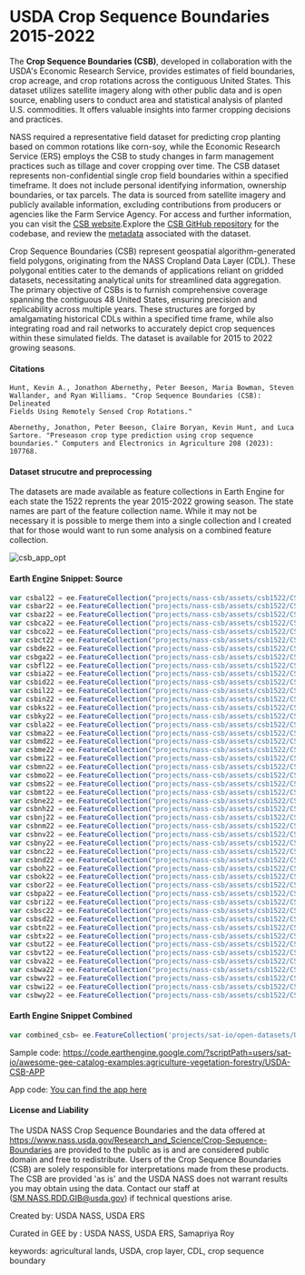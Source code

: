 # USDA Crop Sequence Boundaries 2015-2022

The **Crop Sequence Boundaries (CSB)**, developed in collaboration with the USDA's Economic Research Service, provides estimates of field boundaries, crop acreage, and crop rotations across the contiguous United States. This dataset utilizes satellite imagery along with other public data and is open source, enabling users to conduct area and statistical analysis of planted U.S. commodities. It offers valuable insights into farmer cropping decisions and practices.

NASS required a representative field dataset for predicting crop planting based on common rotations like corn-soy, while the Economic Research Service (ERS) employs the CSB to study changes in farm management practices such as tillage and cover cropping over time. The CSB dataset represents non-confidential single crop field boundaries within a specified timeframe. It does not include personal identifying information, ownership boundaries, or tax parcels. The data is sourced from satellite imagery and publicly available information, excluding contributions from producers or agencies like the Farm Service Agency. For access and further information, you can visit the [CSB website](https://www.nass.usda.gov/Research_and_Science/Crop-Sequence-Boundaries/index.php).Explore the [CSB GitHub repository](https://github.com/USDA-REE-NASS/crop-sequence-boundaries/tree/main/csb-project) for the codebase, and review the [metadata](https://www.nass.usda.gov/Research_and_Science/Crop-Sequence-Boundaries/metadata_Crop-Sequence-Boundaries-2022.htm) associated with the dataset.

Crop Sequence Boundaries (CSB) represent geospatial algorithm-generated field polygons, originating from the NASS Cropland Data Layer (CDL). These polygonal entities cater to the demands of applications reliant on gridded datasets, necessitating analytical units for streamlined data aggregation. The primary objective of CSBs is to furnish comprehensive coverage spanning the contiguous 48 United States, ensuring precision and replicability across multiple years. These structures are forged by amalgamating historical CDLs within a specified time frame, while also integrating road and rail networks to accurately depict crop sequences within these simulated fields. The dataset is available for 2015 to 2022 growing seasons.

#### Citations

```
Hunt, Kevin A., Jonathon Abernethy, Peter Beeson, Maria Bowman, Steven Wallander, and Ryan Williams. "Crop Sequence Boundaries (CSB): Delineated
Fields Using Remotely Sensed Crop Rotations."

Abernethy, Jonathon, Peter Beeson, Claire Boryan, Kevin Hunt, and Luca Sartore. "Preseason crop type prediction using crop sequence boundaries." Computers and Electronics in Agriculture 208 (2023): 107768.
```

#### Dataset strucutre and preprocessing
The datasets are made available as feature collections in Earth Engine for each state the 1522 reprents the year 2015-2022 growing season. The state names are part of the feature collection name. While it may not be necessary it is possible to merge them into a single collection and I created that for those would want to run some analysis on a combined feature collection.

![csb_app_opt](https://github.com/samapriya/awesome-gee-community-datasets/assets/6677629/ab8c00fa-b701-4c70-bc74-2fc77d2620cf)

#### Earth Engine Snippet: Source

```js
var csbal22 = ee.FeatureCollection("projects/nass-csb/assets/csb1522/CSBAL1522");
var csbar22 = ee.FeatureCollection("projects/nass-csb/assets/csb1522/CSBAR1522");
var csbaz22 = ee.FeatureCollection("projects/nass-csb/assets/csb1522/CSBAZ1522");
var csbca22 = ee.FeatureCollection("projects/nass-csb/assets/csb1522/CSBCA1522");
var csbco22 = ee.FeatureCollection("projects/nass-csb/assets/csb1522/CSBCO1522");
var csbct22 = ee.FeatureCollection("projects/nass-csb/assets/csb1522/CSBCT1522");
var csbde22 = ee.FeatureCollection("projects/nass-csb/assets/csb1522/CSBDE1522");
var csbga22 = ee.FeatureCollection("projects/nass-csb/assets/csb1522/CSBGA1522");
var csbfl22 = ee.FeatureCollection("projects/nass-csb/assets/csb1522/CSBFL1522");
var csbia22 = ee.FeatureCollection("projects/nass-csb/assets/csb1522/CSBIA1522");
var csbid22 = ee.FeatureCollection("projects/nass-csb/assets/csb1522/CSBID1522");
var csbil22 = ee.FeatureCollection("projects/nass-csb/assets/csb1522/CSBIL1522");
var csbin22 = ee.FeatureCollection("projects/nass-csb/assets/csb1522/CSBIN1522");
var csbks22 = ee.FeatureCollection("projects/nass-csb/assets/csb1522/CSBKS1522");
var csbky22 = ee.FeatureCollection("projects/nass-csb/assets/csb1522/CSBKY1522");
var csbla22 = ee.FeatureCollection("projects/nass-csb/assets/csb1522/CSBLA1522");
var csbma22 = ee.FeatureCollection("projects/nass-csb/assets/csb1522/CSBMA1522");
var csbmd22 = ee.FeatureCollection("projects/nass-csb/assets/csb1522/CSBMD1522");
var csbme22 = ee.FeatureCollection("projects/nass-csb/assets/csb1522/CSBME1522");
var csbmi22 = ee.FeatureCollection("projects/nass-csb/assets/csb1522/CSBMI1522");
var csbmn22 = ee.FeatureCollection("projects/nass-csb/assets/csb1522/CSBMN1522");
var csbmo22 = ee.FeatureCollection("projects/nass-csb/assets/csb1522/CSBMO1522");
var csbms22 = ee.FeatureCollection("projects/nass-csb/assets/csb1522/CSBMS1522");
var csbmt22 = ee.FeatureCollection("projects/nass-csb/assets/csb1522/CSBMT1522");
var csbne22 = ee.FeatureCollection("projects/nass-csb/assets/csb1522/CSBNE1522");
var csbnh22 = ee.FeatureCollection("projects/nass-csb/assets/csb1522/CSBNH1522");
var csbnj22 = ee.FeatureCollection("projects/nass-csb/assets/csb1522/CSBNJ1522");
var csbnm22 = ee.FeatureCollection("projects/nass-csb/assets/csb1522/CSBNM1522");
var csbnv22 = ee.FeatureCollection("projects/nass-csb/assets/csb1522/CSBNV1522");
var csbny22 = ee.FeatureCollection("projects/nass-csb/assets/csb1522/CSBNY1522");
var csbnc22 = ee.FeatureCollection("projects/nass-csb/assets/csb1522/CSBNC1522");
var csbnd22 = ee.FeatureCollection("projects/nass-csb/assets/csb1522/CSBND1522");
var csboh22 = ee.FeatureCollection("projects/nass-csb/assets/csb1522/CSBOH1522");
var csbok22 = ee.FeatureCollection("projects/nass-csb/assets/csb1522/CSBOK1522");
var csbor22 = ee.FeatureCollection("projects/nass-csb/assets/csb1522/CSBOR1522");
var csbpa22 = ee.FeatureCollection("projects/nass-csb/assets/csb1522/CSBPA1522");
var csbri22 = ee.FeatureCollection("projects/nass-csb/assets/csb1522/CSBRI1522");
var csbsc22 = ee.FeatureCollection("projects/nass-csb/assets/csb1522/CSBSC1522");
var csbsd22 = ee.FeatureCollection("projects/nass-csb/assets/csb1522/CSBSD1522");
var csbtn22 = ee.FeatureCollection("projects/nass-csb/assets/csb1522/CSBTN1522");
var csbtx22 = ee.FeatureCollection("projects/nass-csb/assets/csb1522/CSBTX1522");
var csbut22 = ee.FeatureCollection("projects/nass-csb/assets/csb1522/CSBUT1522");
var csbvt22 = ee.FeatureCollection("projects/nass-csb/assets/csb1522/CSBVT1522");
var csbva22 = ee.FeatureCollection("projects/nass-csb/assets/csb1522/CSBVA1522");
var csbwa22 = ee.FeatureCollection("projects/nass-csb/assets/csb1522/CSBWA1522");
var csbwv22 = ee.FeatureCollection("projects/nass-csb/assets/csb1522/CSBWV1522");
var csbwi22 = ee.FeatureCollection("projects/nass-csb/assets/csb1522/CSBWI1522");
var csbwy22 = ee.FeatureCollection("projects/nass-csb/assets/csb1522/CSBWY1522");
```

#### Earth Engine Snippet Combined

```js
var combined_csb= ee.FeatureCollection('projects/sat-io/open-datasets/USDA/CSB_1522');
```

Sample code: https://code.earthengine.google.com/?scriptPath=users/sat-io/awesome-gee-catalog-examples:agriculture-vegetation-forestry/USDA-CSB-APP

App code: [You can find the app here](https://www.nass.usda.gov/Research_and_Science/Crop-Sequence-Boundaries/Viewer/index.php)

#### License and Liability
The USDA NASS Crop Sequence Boundaries and the data offered at https://www.nass.usda.gov/Research_and_Science/Crop-Sequence-Boundaries are provided to the public as is and are considered public domain and free to redistribute. Users of the Crop Sequence Boundaries (CSB) are solely responsible for interpretations made from these products. The CSB are provided 'as is' and the USDA NASS does not warrant results you may obtain using the data. Contact our staff at (SM.NASS.RDD.GIB@usda.gov) if technical questions arise.

Created by: USDA NASS, USDA ERS

Curated in GEE by : USDA NASS, USDA ERS, Samapriya Roy

keywords: agricultural lands, USDA, crop layer, CDL, crop sequence boundary
